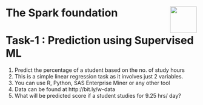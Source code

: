 #  The Spark foundation <img align=right height=70 width=70 src="https://www.thesparksfoundationsingapore.org/images/logo_small.png">
  
# Task-1 : Prediction using Supervised ML
  <ol>
       <li>Predict the percentage of a student based on the no. of study hours</li>
       <li>This is a simple linear regression task as it involves just 2 variables.</li>
       <li>You can use R, Python, SAS Enterprise Miner or any other tool </li>
       <li>Data can be found at http://bit.ly/w-data</li>
       <li>What will be predicted score if a student studies for 9.25 hrs/ day?</li>
  </ol>
